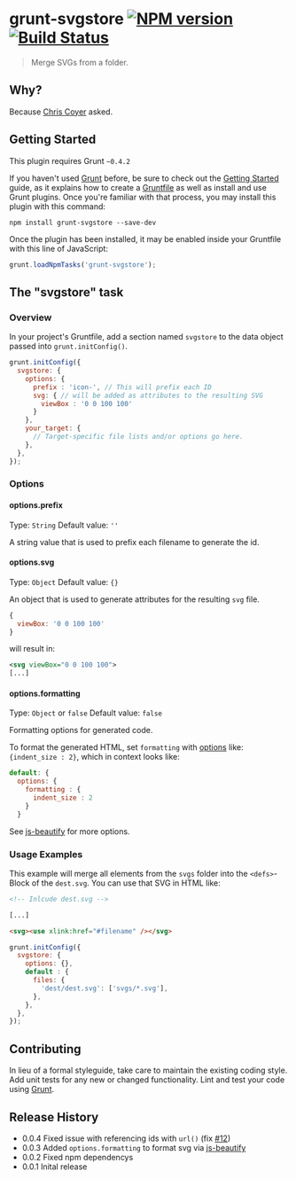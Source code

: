 # grunt-svgstore [![NPM version](https://badge.fury.io/js/grunt-svgstore.svg)](http://badge.fury.io/js/grunt-svgstore) [![Build Status](https://travis-ci.org/FWeinb/grunt-svgstore.svg?branch=master)](https://travis-ci.org/FWeinb/grunt-svgstore)

> Merge SVGs from a folder.

## Why?
Because [Chris Coyer](http://shoptalkshow.com/episodes/103-louis-lazaris/#t=33:52) asked.

## Getting Started
This plugin requires Grunt `~0.4.2`

If you haven't used [Grunt](http://gruntjs.com/) before, be sure to check out the [Getting Started](http://gruntjs.com/getting-started) guide, as it explains how to create a [Gruntfile](http://gruntjs.com/sample-gruntfile) as well as install and use Grunt plugins. Once you're familiar with that process, you may install this plugin with this command:

```shell
npm install grunt-svgstore --save-dev
```

Once the plugin has been installed, it may be enabled inside your Gruntfile with this line of JavaScript:

```js
grunt.loadNpmTasks('grunt-svgstore');
```

## The "svgstore" task

### Overview
In your project's Gruntfile, add a section named `svgstore` to the data object passed into `grunt.initConfig()`.

```js
grunt.initConfig({
  svgstore: {
    options: {
      prefix : 'icon-', // This will prefix each ID
      svg: { // will be added as attributes to the resulting SVG
        viewBox : '0 0 100 100'
      }
    },
    your_target: {
      // Target-specific file lists and/or options go here.
    },
  },
});
```

### Options

#### options.prefix
Type: `String`
Default value: `''`

A string value that is used to prefix each filename to generate the id.

#### options.svg
Type: `Object`
Default value: `{}`

An object that is used to generate attributes for the resulting `svg` file.
```js
{
  viewBox: '0 0 100 100'
}
```
will result in:

```svg
<svg viewBox="0 0 100 100">
[...]
```

#### options.formatting
Type: `Object` or `false`
Default value: `false`

Formatting options for generated code.

To format the generated HTML, set `formatting` with [options](https://github.com/einars/js-beautify#options) like: `{indent_size : 2}`, which in context looks like:

```js
default: {
  options: {
    formatting : {
      indent_size : 2
    }
  }
```
See [js-beautify](https://github.com/einars/js-beautify) for more options.

### Usage Examples

This example will merge all elements from the `svgs` folder into the `<defs>`-Block of the `dest.svg`. You can use that SVG in HTML like:

```html
<!-- Inlcude dest.svg -->

[...]

<svg><use xlink:href="#filename" /></svg>
````

```js
grunt.initConfig({
  svgstore: {
    options: {},
    default : {
      files: {
        'dest/dest.svg': ['svgs/*.svg'],
      },
    },
  },
});
```

## Contributing
In lieu of a formal styleguide, take care to maintain the existing coding style. Add unit tests for any new or changed functionality. Lint and test your code using [Grunt](http://gruntjs.com/).

## Release History

  * 0.0.4 Fixed issue with referencing ids with `url()` (fix [#12](https://github.com/FWeinb/grunt-svgstore/issues/12))
  * 0.0.3 Added `options.formatting` to format svg via [js-beautify](https://github.com/einars/js-beautify)
  * 0.0.2 Fixed npm dependencys
  * 0.0.1 Inital release
